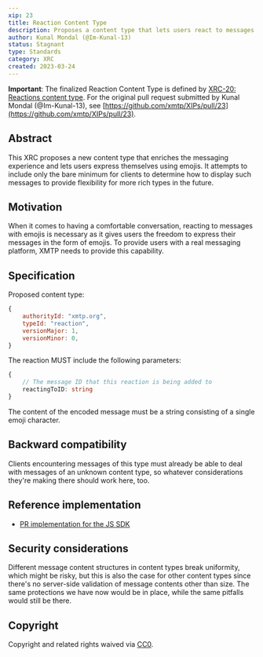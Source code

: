 ```yaml
---
xip: 23
title: Reaction Content Type
description: Proposes a content type that lets users react to messages using emojis
author: Kunal Mondal (@Im-Kunal-13)
status: Stagnant 
type: Standards
category: XRC
created: 2023-03-24
---
```


**Important**: The finalized Reaction Content Type is defined by [XRC-20: Reactions content type](./xrc-20-reaction-content-type.md). For the original pull request submitted by Kunal Mondal (@Im-Kunal-13), see [https://github.com/xmtp/XIPs/pull/23](https://github.com/xmtp/XIPs/pull/23).

## Abstract

This XRC proposes a new content type that enriches the messaging experience and lets users express themselves using emojis. It attempts to include only the bare minimum for clients to determine how to display such messages to provide flexibility for more rich types in the future.

## Motivation

When it comes to having a comfortable conversation, reacting to messages with emojis is necessary as it gives users the freedom to express their messages in the form of emojis. To provide users with a real messaging platform, XMTP needs to provide this capability.

## Specification

Proposed content type:

```js
{
    authorityId: "xmtp.org",
    typeId: "reaction",
    versionMajor: 1,
    versionMinor: 0,
}
```

The reaction MUST include the following parameters:

```ts
{
    // The message ID that this reaction is being added to
    reactingToID: string
}
```

The content of the encoded message must be a string consisting of a single emoji character.

## Backward compatibility

Clients encountering messages of this type must already be able to deal with messages of an unknown content type, so whatever considerations they're making there should work here, too.

## Reference implementation

- [PR implementation for the JS SDK](https://github.com/xmtp/xmtp-js-content-types/blob/d859187c00d216069cffbb2f6a847cd276e5225a/reaction/src/Reaction.ts)

## Security considerations

Different message content structures in content types break uniformity, which might be risky, but this is also the case for other content types since there's no server-side validation of message contents other than size. The same protections we have now would be in place, while the same pitfalls would still be there.

## Copyright

Copyright and related rights waived via [CC0](https://creativecommons.org/publicdomain/zero/1.0/).
